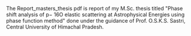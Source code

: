 The Report_masters_thesis pdf is report of my M.Sc. thesis titled "Phase shift analysis of p− 16O elastic scattering at Astrophysical Energies using phase function method" 
done under the guidance of Prof. O.S.K.S. Sastri, Central University of Himachal Pradesh.
